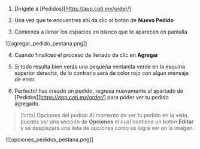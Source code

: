 

1. Dirigete a [Pedidos][https://app.coti.mx/order/]


2. Una vez que te encuentres ahí da clic al botón de **Nuevo Pedido**


3. Comienza a llenar los espacios en blanco que te aparecen en pantalla


![[agregar_pedido_pestana.png]]


4. Cuando finalices el proceso de llenado da clic en **Agregar** 


5. Si todo resulta bien verás una pequeña ventanita verde en la esquina superior derecha, de lo contrario será de color rojo con algun mensaje de error.


6. Perfecto! has creado un pedido, regresa nuevamente al apartado de [Pedidos][https://app.coti.mx/order/] para poder ver tu pedido agregado.



> [!info] Opciones del pedido
> Al momento de ver tu pedido en la vista, puedes ver una sección de **Opciones** el cual contiene un boton **Editar** y se desplazará una lista de opciones como se lográ ver en la imagen.


![[opciones_pedidos_pestana.png]]